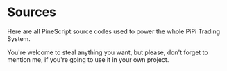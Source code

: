 # Sources

Here are all PineScript source codes used to power the whole PiPi Trading System.

You're welcome to steal anything you want, but please, don't forget to mention me, if you're going to use it in your own project.
